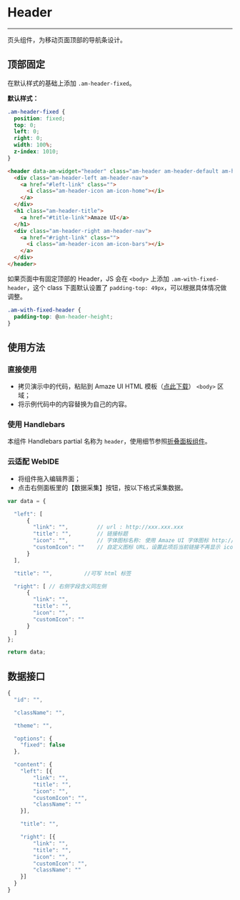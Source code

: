 # Header
---

页头组件，为移动页面顶部的导航条设计。

## 顶部固定

在默认样式的基础上添加 `.am-header-fixed`。

__默认样式：__

```css
.am-header-fixed {
  position: fixed;
  top: 0;
  left: 0;
  right: 0;
  width: 100%;
  z-index: 1010;
}
```

```html
<header data-am-widget="header" class="am-header am-header-default am-header-fixed">
  <div class="am-header-left am-header-nav">
    <a href="#left-link" class="">
      <i class="am-header-icon am-icon-home"></i>
    </a>
  </div>
  <h1 class="am-header-title">
    <a href="#title-link">Amaze UI</a>
  </h1>
  <div class="am-header-right am-header-nav">
    <a href="#right-link" class="">
      <i class="am-header-icon am-icon-bars"></i>
    </a>
  </div>
</header>
```

如果页面中有固定顶部的 Header，JS 会在 `<body>` 上添加 `.am-with-fixed-header`，这个 class 下面默认设置了 `padding-top: 49px`，可以根据具体情况做调整。

```css
.am-with-fixed-header {
  padding-top: @am-header-height;
}
```


## 使用方法

### 直接使用

- 拷贝演示中的代码，粘贴到 Amaze UI HTML 模板（[点此下载](/getting-started)） `<body>` 区域；
- 将示例代码中的内容替换为自己的内容。

### 使用 Handlebars

本组件 Handlebars partial 名称为 `header`，使用细节参照[折叠面板组件](/widgets/accordion)。

### 云适配 WebIDE

- 将组件拖入编辑界面；
- 点击右侧面板里的【数据采集】按钮，按以下格式采集数据。

```javascript
var data = {

  "left": [
      {
        "link": "",         // url : http://xxx.xxx.xxx
        "title": "",        // 链接标题
        "icon": "",         // 字体图标名称: 使用 Amaze UI 字体图标 http://www.amazeui.org/css/icon
        "customIcon": ""    // 自定义图标 URL，设置此项后当前链接不再显示 icon
      }
  ],

  "title": "",			//可写 html 标签

  "right": [ // 右侧字段含义同左侧
      {
        "link": "",
        "title": "",
        "icon": "",
        "customIcon": ""
      }
  ]
};

return data;
```

## 数据接口

```javascript
{
  "id": "",

  "className": "",

  "theme": "",

  "options": {
    "fixed": false
  },

  "content": {
    "left": [{
        "link": "",
        "title": "",
        "icon": "",
        "customIcon": "",
        "className": ""
    }],

    "title": "",

    "right": [{
        "link": "",
        "title": "",
        "icon": "",
        "customIcon": "",
        "className": ""
    }]
  }
}
```
